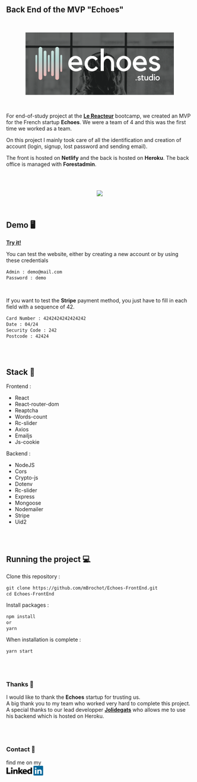 ## Back End of the MVP "Echoes"

<br/>

<p align="center">
<img img width="400"
  src="https://github.com/mBrochot/Echoes-FrontEnd/blob/master/preview/echoes.png">
</p>

<br/>

For end-of-study project at the **[Le Reacteur](https://www.lereacteur.io/)** bootcamp, we created an MVP for the French startup **Echoes**. We were a team of 4 and this was the first time we worked as a team.

On this project I mainly took care of all the identification and creation of account (login, signup, lost password and sending email).

The front is hosted on **Netlify** and the back is hosted on **Heroku**. The back office is managed with **Forestadmin**.

<br/>
<br/>

<p align="center">
<img img width="500"
  src="https://github.com/mBrochot/Echoes-FrontEnd/blob/master/preview/echoes.gif">
</p>
<br/>

## Demo 🖥

<a href="https://echoes-demo.netlify.app/">**Try it!**</a>

You can test the website, either by creating a new account or by using these credentials

```
Admin : demo@mail.com
Password : demo
```

<br/>

If you want to test the **Stripe** payment method, you just have to fill in each field with a sequence of 42.

```
Card Number : 4242424242424242
Date : 04/24
Security Code : 242
Postcode : 42424
```

<br/>
<br/>

## Stack 💪

Frontend :

- React
- React-router-dom
- Reaptcha
- Words-count
- Rc-slider
- Axios
- Emailjs
- Js-cookie
  <br/>

Backend :

- NodeJS
- Cors
- Crypto-js
- Dotenv
- Rc-slider
- Express
- Mongoose
- Nodemailer
- Stripe
- Uid2

<br/>
<br/>

## Running the project 💻

Clone this repository :

```
git clone https://github.com/mBrochot/Echoes-FrontEnd.git
cd Echoes-FrontEnd
```

Install packages :

```
npm install
or
yarn
```

When installation is complete :

```bash
yarn start
```

<br/>
<br/>

### Thanks 🙏

I would like to thank the **Echoes** startup for trusting us.<br/>
A big thank you to my team who worked very hard to complete this project.<br/>
A special thanks to our lead developper <a href="https://github.com/jolisdegats?tab=repositories">**Jolidegats**</a> who allows me to use his backend which is hosted on Heroku.

<br/>
<br/>

### Contact 📡

find me on my <br/>
<a href="https://www.linkedin.com/in/mathieu-brochot/"><img img width="100"
  src="https://github.com/mBrochot/airbnb-replique/blob/master/preview/linkedIn.png"></a>
